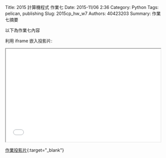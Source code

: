 Title: 2015 計算機程式 作業七
Date: 2015-11/06 2:36
Category: Python
Tags: pelican, publishing
Slug: 2015cp_hw_w7
Authors: 40423203
Summary: 作業七摘要

以下為作業七內容

利用 iframe 嵌入投影片:

<iframe src="40423203_cp_w7_p.html" width="500" height="300"></iframe>

[作業投影片](40423203_cp_w7_p.html){:target="_blank"}